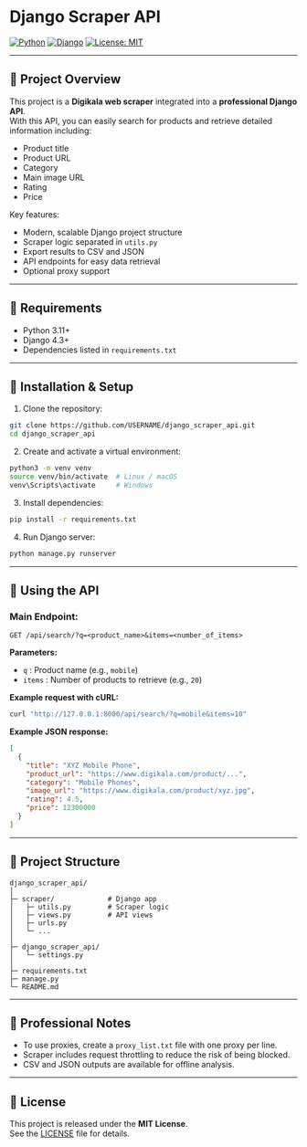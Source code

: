 # Django Scraper API

[![Python](https://img.shields.io/badge/Python-3.11-blue.svg)](https://www.python.org/)
[![Django](https://img.shields.io/badge/Django-4.3-green.svg)](https://www.djangoproject.com/)
[![License: MIT](https://img.shields.io/badge/License-MIT-yellow.svg)](LICENSE)

---

## 🔹 Project Overview
This project is a **Digikala web scraper** integrated into a **professional Django API**.  
With this API, you can easily search for products and retrieve detailed information including:
- Product title
- Product URL
- Category
- Main image URL
- Rating
- Price

Key features:
- Modern, scalable Django project structure
- Scraper logic separated in `utils.py`
- Export results to CSV and JSON
- API endpoints for easy data retrieval
- Optional proxy support

---

## 🔹 Requirements
- Python 3.11+
- Django 4.3+
- Dependencies listed in `requirements.txt`

---

## 🔹 Installation & Setup
1. Clone the repository:

```bash
git clone https://github.com/USERNAME/django_scraper_api.git
cd django_scraper_api
```

2. Create and activate a virtual environment:

```bash
python3 -m venv venv
source venv/bin/activate  # Linux / macOS
venv\Scripts\activate     # Windows
```

3. Install dependencies:

```bash
pip install -r requirements.txt
```

4. Run Django server:

```bash
python manage.py runserver
```

---

## 🔹 Using the API
### Main Endpoint:

```
GET /api/search/?q=<product_name>&items=<number_of_items>
```

**Parameters:**
- `q` : Product name (e.g., `mobile`)  
- `items` : Number of products to retrieve (e.g., `20`)  

**Example request with cURL:**

```bash
curl "http://127.0.0.1:8000/api/search/?q=mobile&items=10"
```

**Example JSON response:**

```json
[
  {
    "title": "XYZ Mobile Phone",
    "product_url": "https://www.digikala.com/product/...",
    "category": "Mobile Phones",
    "image_url": "https://www.digikala.com/product/xyz.jpg",
    "rating": 4.5,
    "price": 12300000
  }
]
```

---

## 🔹 Project Structure
```
django_scraper_api/
│
├─ scraper/             # Django app
│   ├─ utils.py         # Scraper logic
│   ├─ views.py         # API views
│   ├─ urls.py
│   └─ ...
│
├─ django_scraper_api/
│   └─ settings.py
│
├─ requirements.txt
├─ manage.py
└─ README.md
```

---

## 🔹 Professional Notes
- To use proxies, create a `proxy_list.txt` file with one proxy per line.  
- Scraper includes request throttling to reduce the risk of being blocked.  
- CSV and JSON outputs are available for offline analysis.  

---

## 🔹 License
This project is released under the **MIT License**.  
See the [LICENSE](LICENSE) file for details.

